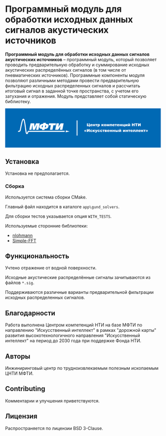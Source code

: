 # Программный модуль для обработки исходных данных сигналов акустических источников

**Программный модуль для обработки исходных данных сигналов акустических источников** – программный модуль, который позволяет проводить предварительную обработку и суммирование исходных акустических распределённых сигналов (в том числе от пневматических источников). Программные компоненты модуля позволяют различными методами провести предварительную фильтрацию исходных распределенных сигналов и рассчитать итоговый сигнал в заданной точке пространства, с учетом его затухания и отражения. Модуль представляет собой статическую библиотеку.

![Logotype](./docs/НТИ_логотип_с_плашкой_RGB.png)

## Установка

Установка не предполагается.

<!---
## Разработка

Разработка UI приветствуется.
-->

### Сборка

Используется система сборки CMake.

Главный файл находится в каталоге `app\gund_solvers`.

Для сборки тестов указывается опция `WITH_TESTS`.

Используемые сторонние библиотеки:
- [nlohmann](https://github.com/nlohmann/json/releases/)
- [Simple-FFT](https://github.com/d1vanov/Simple-FFT)


## Функциональность

Учтено отражение от водной поверхности.

Исходные акустические распределённые сигналы зачитываются из файлов `*.sig`.

Поддерживаются различные варианты предварительной фильтрации исходных распределенных сигналов.

## Благодарности

Работа выполнена Центром компетенций НТИ на базе МФТИ по направлению "Искусственный интеллект" в рамках "дорожной карты" развития высокотехнологичного направления "Искусственный интеллект" на период до 2030 года при поддержке Фонда НТИ.

## Авторы

Инжиниринговый центр по трудноизвлекаемым полезным ископаемым ЦНТИ МФТИ.

## Contributing

Комментарии и улучшения приветствуются.

<!---
## Links

- Project homepage: 
- Repository: 
- Related projects:
-->

## Лицензия

Распространяется по лицензии BSD 3-Clause.
